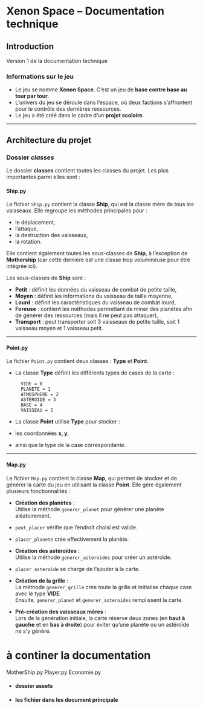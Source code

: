 # Xenon Space – Documentation technique  

## Introduction  
Version 1 de la documentation technique  

### Informations sur le jeu  
- Le jeu se nomme **Xenon Space**. C’est un jeu de **base contre base au tour par tour**.  
- L’univers du jeu se déroule dans l’espace, où deux factions s’affrontent pour le contrôle des dernières ressources.  
- Le jeu a été créé dans le cadre d’un **projet scolaire**.  

---

## Architecture du projet  

### Dossier *classes*  
Le dossier **classes** contient toutes les classes du projet. Les plus importantes parmi elles sont :  

#### Ship.py  
Le fichier `Ship.py` contient la classe **Ship**, qui est la classe mère de tous les vaisseaux. Elle regroupe les méthodes principales pour :  
- le déplacement,  
- l’attaque,  
- la destruction des vaisseaux,  
- la rotation.  

Elle contient également toutes les sous-classes de **Ship**, à l’exception de **Mothership** (car cette dernière est une classe trop volumineuse pour être intégrée ici).  

Les sous-classes de **Ship** sont :  
- **Petit** : définit les données du vaisseau de combat de petite taille,  
- **Moyen** : définit les informations du vaisseau de taille moyenne,  
- **Lourd** : définit les caractéristiques du vaisseau de combat lourd,  
- **Foreuse** : contient les méthodes permettant de miner des planètes afin de générer des ressources (mais il ne peut pas attaquer),  
- **Transport** : peut transporter soit 3 vaisseaux de petite taille, soit 1 vaisseau moyen et 1 vaisseau petit.  

---

#### Point.py  
Le fichier `Point.py` contient deux classes : **Type** et **Point**.  

- La classe **Type** définit les différents types de cases de la carte :  
  
        VIDE = 0
        PLANETE = 1
        ATMOSPHERE = 2
        ASTEROIDE = 3
        BASE = 4
        VAISSEAU = 5

- La classe **Point** utilise **Type** pour stocker :  
- les coordonnées **x, y**,  
- ainsi que le type de la case correspondante.  

---

#### Map.py  
Le fichier `Map.py` contient la classe **Map**, qui permet de stocker et de générer la carte du jeu en utilisant la classe **Point**. Elle gère également plusieurs fonctionnalités :  

- **Création des planètes** :  
Utilise la méthode `generer_planet` pour générer une planète aléatoirement.  
- `peut_placer` vérifie que l’endroit choisi est valide.  
- `placer_planete` crée effectivement la planète.  

- **Création des astéroïdes** :  
Utilise la méthode `generer_asteroides` pour créer un astéroïde.  
- `placer_asteroide` se charge de l’ajouter à la carte.  

- **Création de la grille** :  
La méthode `generer_grille` crée toute la grille et initialise chaque case avec le type **VIDE**.  
Ensuite, `generer_planet` et `generer_asteroides` remplissent la carte.  

- **Pré-création des vaisseaux mères** :  
Lors de la génération initiale, la carte réserve deux zones (en **haut à gauche** et en **bas à droite**) pour éviter qu’une planète ou un astéroïde ne s’y génère.  



# à continer la documentation

MotherShip.py
Player.py
Economie.py



* #### dossier assets
* #### les fichier dans les document principale